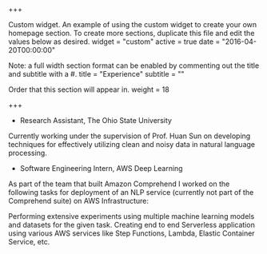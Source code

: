 
+++

Custom widget.
An example of using the custom widget to create your own homepage section.
To create more sections, duplicate this file and edit the values below as desired.
widget = "custom" active = true date = "2016-04-20T00:00:00"

Note: a full width section format can be enabled by commenting out the title and subtitle with a #.
title = "Experience" subtitle = ""

Order that this section will appear in.
weight = 18

+++

* Research Assistant, The Ohio State University

Currently working under the supervision of Prof. Huan Sun on developing techniques for effectively utilizing clean and noisy data in natural language processing.

* Software Engineering Intern, AWS Deep Learning

As part of the team that built Amazon Comprehend I worked on the following tasks for deployment of an NLP service (currently not part of the Comprehend suite) on AWS Infrastructure:

Performing extensive experiments using multiple machine learning models and datasets for the given task.
Creating end to end Serverless application using various AWS services like Step Functions, Lambda, Elastic Container Service, etc.
